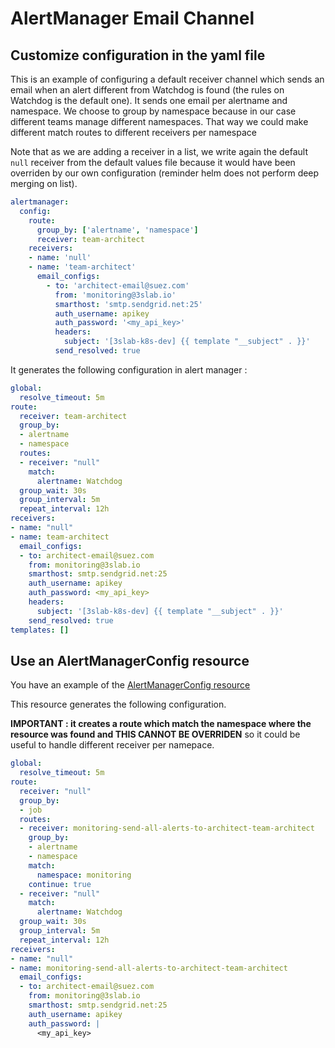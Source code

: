 # AlertManager Email Channel

## Customize configuration in the yaml file

This is an example of configuring a default receiver channel which sends an email when an alert different from Watchdog is found (the rules on Watchdog is the default one). It sends one email per alertname and namespace. We choose to group by namespace because in our case different teams manage different namespaces. That way we could make different match routes to different receivers per namespace

Note that as we are adding a receiver in a list, we write again the default `null` receiver from the default values file because it would have been overriden by our own configuration (reminder helm does not perform deep merging on list).

```yaml
alertmanager:
  config:
    route:
      group_by: ['alertname', 'namespace']
      receiver: team-architect
    receivers:
    - name: 'null'
    - name: 'team-architect'
      email_configs:
        - to: 'architect-email@suez.com'
          from: 'monitoring@3slab.io'
          smarthost: 'smtp.sendgrid.net:25'
          auth_username: apikey
          auth_password: '<my_api_key>'
          headers:
            subject: '[3slab-k8s-dev] {{ template "__subject" . }}'
          send_resolved: true
```

It generates the following configuration in alert manager :

```yaml
global:
  resolve_timeout: 5m
route:
  receiver: team-architect
  group_by:
  - alertname
  - namespace
  routes:
  - receiver: "null"
    match:
      alertname: Watchdog
  group_wait: 30s
  group_interval: 5m
  repeat_interval: 12h
receivers:
- name: "null"
- name: team-architect
  email_configs:
  - to: architect-email@suez.com
    from: monitoring@3slab.io
    smarthost: smtp.sendgrid.net:25
    auth_username: apikey
    auth_password: <my_api_key>
    headers:
      subject: '[3slab-k8s-dev] {{ template "__subject" . }}'
    send_resolved: true
templates: []
```

## Use an AlertManagerConfig resource

You have an example of the [AlertManagerConfig resource](../../alertmanager/alertmanager-email.yaml)

This resource generates the following configuration.

**IMPORTANT : it creates a route which match the namespace where the resource was found and THIS CANNOT BE OVERRIDEN** so it could be useful to handle different receiver per namepace.

```yaml
global:
  resolve_timeout: 5m
route:
  receiver: "null"
  group_by:
  - job
  routes:
  - receiver: monitoring-send-all-alerts-to-architect-team-architect
    group_by:
    - alertname
    - namespace
    match:
      namespace: monitoring
    continue: true
  - receiver: "null"
    match:
      alertname: Watchdog
  group_wait: 30s
  group_interval: 5m
  repeat_interval: 12h
receivers:
- name: "null"
- name: monitoring-send-all-alerts-to-architect-team-architect
  email_configs:
  - to: architect-email@suez.com
    from: monitoring@3slab.io
    smarthost: smtp.sendgrid.net:25
    auth_username: apikey
    auth_password: |
      <my_api_key>
```